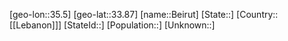 ﻿---
location: [33.87,35.5]
type: City
tags:
- geo/City


SpocWebEntityId: 29072
isDeleted: false
confidential: public

---
[geo-lon::35.5]
[geo-lat::33.87]
[name::Beirut]
[State::]
[Country::[[Lebanon]]]
[StateId::]
[Population::]
[Unknown::]

